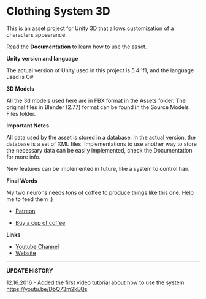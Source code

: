 # Clothing System 3D

This is an asset project for Unity 3D that allows customization of a characters appearance.

Read the **Documentation** to learn how to use the asset.

**Unity version and language**

The actual version of Unity used in this project is 5.4.1f1, and the language used is C#

**3D Models**

All the 3d models used here are in FBX format in the Assets folder. The original files in Blender (2.77) format can be found in the Source Models Files folder.

**Important Notes**

All data used by the asset is stored in a database. In the actual version, the database is a set of XML files.
Implementations to use another way to store the necessary data can be easily implemented, check the Documentation for more info.

New features can be implemented in future, like a system to control hair.

**Final Words**

My two neurons needs tons of coffee to produce things like this one. Help me to feed them ;)

* [Patreon](https://www.patreon.com/keawstudio)

* [Buy a cup of coffee](http://ko-fi.com/A7648S0)


**Links**

* [Youtube Channel](https://www.youtube.com/c/Keawstudio)
* [Website](http://www.keawstudio.com)

---

**UPDATE HISTORY**

12.16.2016 - Added the first video tutorial about how to use the system: https://youtu.be/DbQ73m2kEQs
